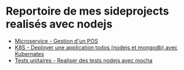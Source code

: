 # Reportoire de mes sideprojects realisés avec nodejs

* <a href="https://github.com/fouzo09/MYPOS-NodejsApi" target="_blank">Microservice - Gestion d'un POS</a>
* <a href="https://github.com/fouzo09/Deploy-Nodejs-Mongo-In-K8S" target="_blank">K8S - Deployer une application todos (nodejs et mongodb) avec Kubernates</a>
* <a href="https://github.com/fouzo09/Test-nodejsapi-with-mocha" target="_blank">Tests unitaires - Realiser des tests nodejs avec mocha</a>




